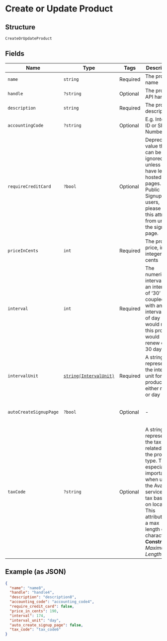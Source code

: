
# Create or Update Product

## Structure

`CreateOrUpdateProduct`

## Fields

| Name | Type | Tags | Description | Getter | Setter |
|  --- | --- | --- | --- | --- | --- |
| `name` | `string` | Required | The product name | getName(): string | setName(string name): void |
| `handle` | `?string` | Optional | The product API handle | getHandle(): ?string | setHandle(?string handle): void |
| `description` | `string` | Required | The product description | getDescription(): string | setDescription(string description): void |
| `accountingCode` | `?string` | Optional | E.g. Internal ID or SKU Number | getAccountingCode(): ?string | setAccountingCode(?string accountingCode): void |
| `requireCreditCard` | `?bool` | Optional | Deprecated value that can be ignored unless you have legacy hosted pages. For Public Signup Page users, please read this attribute from under the signup page. | getRequireCreditCard(): ?bool | setRequireCreditCard(?bool requireCreditCard): void |
| `priceInCents` | `int` | Required | The product price, in integer cents | getPriceInCents(): int | setPriceInCents(int priceInCents): void |
| `interval` | `int` | Required | The numerical interval. i.e. an interval of ‘30’ coupled with an interval_unit of day would mean this product would renew every 30 days | getInterval(): int | setInterval(int interval): void |
| `intervalUnit` | [`string(IntervalUnit)`](../../doc/models/interval-unit.md) | Required | A string representing the interval unit for this product, either month or day | getIntervalUnit(): string | setIntervalUnit(string intervalUnit): void |
| `autoCreateSignupPage` | `?bool` | Optional | - | getAutoCreateSignupPage(): ?bool | setAutoCreateSignupPage(?bool autoCreateSignupPage): void |
| `taxCode` | `?string` | Optional | A string representing the tax code related to the product type. This is especially important when using the Avalara service to tax based on locale. This attribute has a max length of 10 characters.<br>**Constraints**: *Maximum Length*: `10` | getTaxCode(): ?string | setTaxCode(?string taxCode): void |

## Example (as JSON)

```json
{
  "name": "name8",
  "handle": "handle4",
  "description": "description8",
  "accounting_code": "accounting_code4",
  "require_credit_card": false,
  "price_in_cents": 190,
  "interval": 174,
  "interval_unit": "day",
  "auto_create_signup_page": false,
  "tax_code": "tax_code6"
}
```

